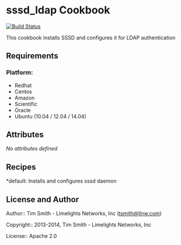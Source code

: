 sssd_ldap Cookbook
==================
[![Build Status](https://travis-ci.org/tas50/chef-sssd_ldap.svg?branch=master)](https://travis-ci.org/tas50/chef-sssd_ldap)

This cookbook installs SSSD and configures it for LDAP authentication

Requirements
------------

### Platform:

* Redhat
* Centos
* Amazon
* Scientific
* Oracle
* Ubuntu (10.04 / 12.04 / 14.04)

Attributes
----------

*No attributes defined*

Recipes
-------

*default: Installs and configures sssd daemon

License and Author
------------------

Author:: Tim Smith - Limelights Networks, Inc (<tsmith@llnw.com>)

Copyright:: 2013-2014, Tim Smith - Limelights Networks, Inc

License:: Apache 2.0


